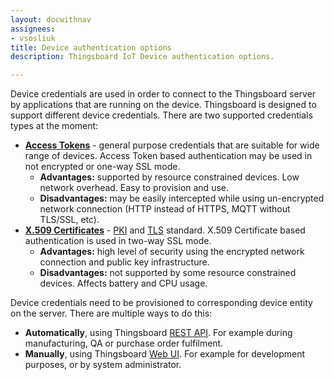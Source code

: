 ```yaml
---
layout: docwithnav
assignees:
- vsosliuk
title: Device authentication options
description: Thingsboard IoT Device authentication options.

---
```


Device credentials are used in order to connect to the Thingsboard server by applications that are running on the device.
Thingsboard is designed to support different device credentials. There are two supported credentials types at the moment:  

 - [**Access Tokens**](/docs/user-guide/access-token/) - general purpose credentials that are suitable for wide range of devices. 
 Access Token based authentication may be used in not encrypted or one-way SSL mode.
   - **Advantages:** supported by resource constrained devices. Low network overhead. Easy to provision and use.
   - **Disadvantages:** may be easily intercepted while using un-encrypted network connection (HTTP instead of HTTPS, MQTT without TLS/SSL, etc).
 - [**X.509 Certificates**](/docs/user-guide/certificates/) - [PKI](https://en.wikipedia.org/wiki/Public_key_infrastructure) and [TLS](https://en.wikipedia.org/wiki/Transport_Layer_Security) standard. 
 X.509 Certificate based authentication is used in two-way SSL mode.
   - **Advantages:** high level of security using the encrypted network connection and public key infrastructure.
   - **Disadvantages:** not supported by some resource constrained devices. Affects battery and CPU usage.

Device credentials need to be provisioned to corresponding device entity on the server. 
There are multiple ways to do this:

 - **Automatically**, using Thingsboard [REST API](/docs/reference/rest-api/). For example during manufacturing, QA or purchase order fulfilment.
 - **Manually**, using Thingsboard [Web UI](/docs/user-guide/ui/devices/#manage-device-credentials). For example for development purposes, or by system administrator.


